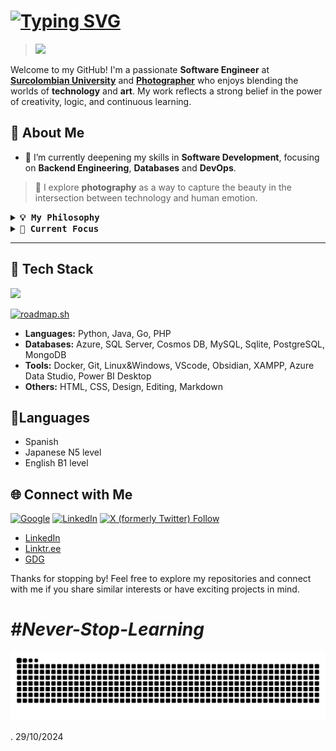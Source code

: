 # [![Typing SVG](https://readme-typing-svg.demolab.com?font=Hack+Nerd+Font&weight=600&size=24&duration=3096&pause=2024&color=DFA352&random=true&width=435&height=64&lines=%F0%9F%91%8B+Hello!+I'm+%40trbureiyan)](https://git.io/typing-svg)

> [![](https://visitcount.itsvg.in/api?id=trbureiyan&label=Profile%20Views&color=12&icon=5&pretty=false)](https://visitcount.itsvg.in)

Welcome to my GitHub! I'm a passionate **Software Engineer** at **[Surcolombian University](https://usco.edu.co/en/)** and **[Photographer](https://www.behance.net/trbureiyan)** who enjoys blending the worlds of **technology** and **art**. My work reflects a strong belief in the power of creativity, logic, and continuous learning. 

## 🚀 About Me

- 🌱 I’m currently deepening my skills in **Software Development**, focusing on **Backend Engineering**, **Databases** and **DevOps**.
> 📸 I explore **photography** as a way to capture the beauty in the intersection between technology and human emotion.

<details>
<summary><samp><b>💡 My Philosophy</b></samp></summary>

## 💡 My Philosophy
I believe in a world where technology serves to **enhance creativity**, not replace it. My approach to software and art is about finding balance between efficiency and expression, all while pursuing **personal growth** through continuous learning and reflection.

> "You may not think that programmers are artists, but programming is an extremely creative profession. It is a creativity based on logic."
> Alfonso John Romero-

> Programming is the art that combines logic and mathematics with creativity. If it exists in your mind, you can create it. In programming, there are no limits. Don't let anyone stop you.

</details>

<details>
<summary><samp><b>🔭 Current Focus</b></samp></summary>

## 📈 Career Focus

- **Specialization Discovery:** As a Software Engineering student, I’m actively exploring areas to focus on. Currently, I’m building a strong foundation in **Object-Oriented Programming (Java)**, **Networks**, and **Databases** while deepening my understanding of **system architecture**.

- **Upcoming Focus Areas:**
  - **Backend Development:** I am interested in enhancing backend application performance, working with languages like **Java**, **Python**, **PHP** and maybe others.
  - **DevOps & Cloud Infrastructure:** Aspiring to master tools like **Docker**, **Linux**, **Microsoft Azure** and **DevOps** technologies to optimize development and continuous deployment workflows.
  - **Frontend & Performance Optimization:** I aim to learn more about **Web Development**, **Frontend Performance**, and building scalable, efficient user interfaces.
  - **Mobile Development & Android:** I have a strong interest in exploring mobile app development, particularly with **Android**, and eventually delving into software design and architecture.

- **Long-term Goals:** I plan to develop skills in transition into a **DevOps role**, combining my knowledge of development and operations to design scalable, robust, and automated infrastructures. 

</details>

---

## 🔧 Tech Stack

<p align="left">
  <a href="https://skillicons.dev">
    <img src="https://skillicons.dev/icons?i=git,php,docker,python,java,html,azure,mysql,linux,vscode,obsidian" />
  </a>
</p>

[![roadmap.sh](https://roadmap.sh/card/wide/651220443dc8db4c64bc7757?variant=dark&roadmaps=linux%2Cjava%2Cdevops%2Cpython)](https://roadmap.sh) 

- **Languages:** Python, Java, Go, PHP
- **Databases:** Azure, SQL Server, Cosmos DB, MySQL, Sqlite, PostgreSQL, MongoDB
- **Tools:** Docker, Git, Linux&Windows, VScode, Obsidian, XAMPP, Azure Data Studio, Power BI Desktop
- **Others:** HTML, CSS, Design, Editing, Markdown

## 💬Languages
  - Spanish
  - Japanese N5 level
  - English B1 level


## 🌐 Connect with Me

[![Google](https://img.shields.io/badge/google-4285F4?style=for-the-badge&logo=google&logoColor=white)](https://g.dev/trbureiyan-dev)
[![LinkedIn](https://img.shields.io/badge/linkedin-%230077B5.svg?style=for-the-badge&logo=linkedin&logoColor=white)](https://www.linkedin.com/in/trbureiyan/)
[![X (formerly Twitter) Follow](https://img.shields.io/twitter/follow/trbureiyan?style=for-the-badge&logo=X)](https://x.com/trbureiyan)

- [LinkedIn](https://www.linkedin.com/in/trbureiyan/)
- [Linktr.ee](https://linktr.ee/trbureiyan)
- [GDG](https://g.dev/trbureiyan-dev)

Thanks for stopping by! Feel free to explore my repositories and connect with me if you share similar interests or have exciting projects in mind.

# _#Never-Stop-Learning_

![snake gif](https://github.com/trbureiyan/trbureiyan/blob/output/snake.svg)

. 29/10/2024
